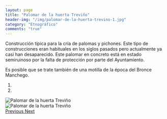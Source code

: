 ```yaml
---
layout: page
title: "Palomar de la huerta Treviño"
header-img: "/img/palomar-de-la-huerta-trevino-1.jpg"
category: "Etnográfico"
comments: "true"
---
```



Construcción típica para la cría de palomas y pichones. Este tipo de construcciones eran habituales en los siglos pasados pero actualmente ya casi han desaparecido. Este palomar en concreto está en estado semiruinoso por la falta de protección por parte del Ayuntamiento.

Es posible que se trate también de una motilla de la época del Bronce Manchego. 



<div id="myCarousel" class="carousel slide" data-ride="carousel">
  <!-- Indicators -->
  <ol class="carousel-indicators">
    <li data-target="#myCarousel" data-slide-to="0" class="active"></li>    <li data-target="#myCarousel" data-slide-to="1"></li>
  </ol>
  <!-- Wrapper for slides -->
  <div class="carousel-inner" role="listbox">
    <div class="item active">
      <img src="{{ site.github.url }}/img/palomar-de-la-huerta-trevino-1.jpg" alt="Palomar de la huerta Treviño">
    </div>
    <div class="item">
      <img src="{{ site.github.url }}/img/palomar-de-la-huerta-trevino-2.jpg" alt="Palomar de la huerta Treviño">
    </div>
  <!-- Left and right controls -->
  <a class="left carousel-control" href="#myCarousel" role="button" data-slide="prev">
    <span class="glyphicon glyphicon-chevron-left" aria-hidden="true"></span>
    <span class="sr-only">Previous</span>
  </a>
  <a class="right carousel-control" href="#myCarousel" role="button" data-slide="next">
    <span class="glyphicon glyphicon-chevron-right" aria-hidden="true"></span>
    <span class="sr-only">Next</span>
  </a>
</div>



